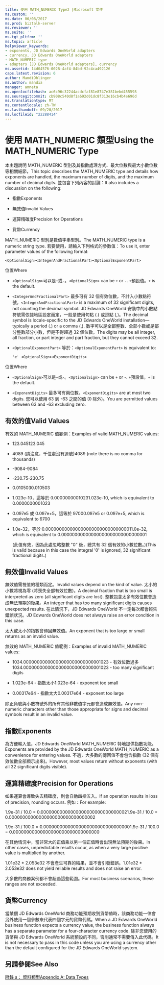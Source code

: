 ```yaml
---
title: 使用 MATH_NUMERIC Type2 |Microsoft 文件
ms.custom: ''
ms.date: 06/08/2017
ms.prod: biztalk-server
ms.reviewer: ''
ms.suite: ''
ms.tgt_pltfrm: ''
ms.topic: article
helpviewer_keywords:
- exponents, JD Edwards OneWorld adapters
- currency, JD Edwards OneWorld adapters
- MATH_NUMERIC type
- adapters [JD Edwards OneWorld adapters], currency
ms.assetid: 14d04576-0028-4af4-84bd-92c4ca492126
caps.latest.revision: 6
author: MandiOhlinger
ms.author: mandia
manager: anneta
ms.openlocfilehash: ac6c96c32244acdcfaf81e8747e381bebd455598
ms.sourcegitcommit: cb908c540d8f1a692d01dc8f313e16cb4b4e696d
ms.translationtype: MT
ms.contentlocale: zh-TW
ms.lasthandoff: 09/20/2017
ms.locfileid: "22288414"
---
```

# <a name="using-the-mathnumeric-type"></a><span data-ttu-id="4b41e-102">使用 MATH_NUMERIC 類型</span><span class="sxs-lookup"><span data-stu-id="4b41e-102">Using the MATH_NUMERIC Type</span></span>
<span data-ttu-id="4b41e-103">本主題說明 MATH_NUMERIC 型別及其指數處理方式、最大位數與最大小數位數等相關細節，</span><span class="sxs-lookup"><span data-stu-id="4b41e-103">This topic describes the MATH_NUMERIC type and details how exponents are handled, the maximum number of digits, and the maximum number of decimal digits.</span></span> <span data-ttu-id="4b41e-104">並包含下列內容的討論：</span><span class="sxs-lookup"><span data-stu-id="4b41e-104">It also includes a discussion on the following:</span></span>  
  
-   <span data-ttu-id="4b41e-105">指數</span><span class="sxs-lookup"><span data-stu-id="4b41e-105">Exponents</span></span>  
  
-   <span data-ttu-id="4b41e-106">無效值</span><span class="sxs-lookup"><span data-stu-id="4b41e-106">Invalid Values</span></span>  
  
-   <span data-ttu-id="4b41e-107">運算精確度</span><span class="sxs-lookup"><span data-stu-id="4b41e-107">Precision for Operations</span></span>  
  
-   <span data-ttu-id="4b41e-108">貨幣</span><span class="sxs-lookup"><span data-stu-id="4b41e-108">Currency</span></span>  
  
 <span data-ttu-id="4b41e-109">MATH_NUMERIC 型別是數值字串型別。</span><span class="sxs-lookup"><span data-stu-id="4b41e-109">The MATH_NUMERIC type is a numeric string type.</span></span> <span data-ttu-id="4b41e-110">若要使用，請輸入下列格式的參數值：</span><span class="sxs-lookup"><span data-stu-id="4b41e-110">To use it, enter parameter values of the following format:</span></span>  
  
```  
<OptionalSign><IntegerAndFractionalPart><OptionalExponentPart>  
```  
  
 <span data-ttu-id="4b41e-111">位置</span><span class="sxs-lookup"><span data-stu-id="4b41e-111">Where</span></span>  
  
-   <span data-ttu-id="4b41e-112">`<OptionalSign>`可以是`+`或`-`。</span><span class="sxs-lookup"><span data-stu-id="4b41e-112">`<OptionalSign>` can be `+` or `-`.</span></span> <span data-ttu-id="4b41e-113">`+`預設值。</span><span class="sxs-lookup"><span data-stu-id="4b41e-113">`+` is the default.</span></span>  
  
-   <span data-ttu-id="4b41e-114">`<IntegerAndFractionalPart>` 最多可有 32 個有效位數，不計入小數點符號。</span><span class="sxs-lookup"><span data-stu-id="4b41e-114">`<IntegerAndFractionalPart>` is a maximum of 32 significant digits, not counting the decimal symbol.</span></span> <span data-ttu-id="4b41e-115">JD Edwards OneWorld 安裝中的小數點符號需依據地區設定而定，一般是使用句點 (.) 或逗點 (,)。</span><span class="sxs-lookup"><span data-stu-id="4b41e-115">The decimal symbol is locale-specific to the JD Edwards OneWorld installation—typically a period (.) or a comma (,).</span></span> <span data-ttu-id="4b41e-116">數字可以是全部整數、全部小數或是部分整數部分小數，但是不得超過 32 個位數。</span><span class="sxs-lookup"><span data-stu-id="4b41e-116">The digits may be all integer, all fraction, or part integer and part fraction, but they cannot exceed 32.</span></span>  
  
-   <span data-ttu-id="4b41e-117">`<OptionalExponentPart>` 等於：</span><span class="sxs-lookup"><span data-stu-id="4b41e-117">`<OptionalExponentPart>` is equivalent to:</span></span>  
  
    ```  
    'e' <OptionalSign><ExponentDigits>  
    ```  
  
 <span data-ttu-id="4b41e-118">位置</span><span class="sxs-lookup"><span data-stu-id="4b41e-118">Where</span></span>  
  
-   <span data-ttu-id="4b41e-119">`<OptionalSign>`可以是`+`或-。</span><span class="sxs-lookup"><span data-stu-id="4b41e-119">`<OptionalSign>` can be `+` or -.</span></span> <span data-ttu-id="4b41e-120">`+`預設值。</span><span class="sxs-lookup"><span data-stu-id="4b41e-120">`+` is the default.</span></span>  
  
-   <span data-ttu-id="4b41e-121">`<ExponentDigits>` 最多可有兩位數。</span><span class="sxs-lookup"><span data-stu-id="4b41e-121">`<ExponentDigits>` are at most two digits.</span></span> <span data-ttu-id="4b41e-122">您可以使用 63 到 -63 之間的值 (0 除外)。</span><span class="sxs-lookup"><span data-stu-id="4b41e-122">You are permitted values between 63 and -63 excluding zero.</span></span>  
  
## <a name="valid-values"></a><span data-ttu-id="4b41e-123">有效的值</span><span class="sxs-lookup"><span data-stu-id="4b41e-123">Valid Values</span></span>  
 <span data-ttu-id="4b41e-124">有效的 MATH_NUMERIC 值範例：</span><span class="sxs-lookup"><span data-stu-id="4b41e-124">Examples of valid MATH_NUMERIC values:</span></span>  
  
-   <span data-ttu-id="4b41e-125">123.045</span><span class="sxs-lookup"><span data-stu-id="4b41e-125">123.045</span></span>  
  
-   <span data-ttu-id="4b41e-126">4089 (請注意，千位處沒有逗號)</span><span class="sxs-lookup"><span data-stu-id="4b41e-126">4089 (note there is no comma for thousands)</span></span>  
  
-   <span data-ttu-id="4b41e-127">-9084</span><span class="sxs-lookup"><span data-stu-id="4b41e-127">-9084</span></span>  
  
-   <span data-ttu-id="4b41e-128">-230.75</span><span class="sxs-lookup"><span data-stu-id="4b41e-128">-230.75</span></span>  
  
-   <span data-ttu-id="4b41e-129">0.010503</span><span class="sxs-lookup"><span data-stu-id="4b41e-129">0.010503</span></span>  
  
-   <span data-ttu-id="4b41e-130">1.023e-10，這等於 0.0000000001023</span><span class="sxs-lookup"><span data-stu-id="4b41e-130">1.023e-10, which is equivalent to 0.0000000001023</span></span>  
  
-   <span data-ttu-id="4b41e-131">0.097e5 或 0.097e+5，這等於 9700</span><span class="sxs-lookup"><span data-stu-id="4b41e-131">0.097e5 or 0.097e+5, which is equivalent to 9700</span></span>  
  
-   <span data-ttu-id="4b41e-132">1.0e-32，等於 0.00000000000000000000000000000001</span><span class="sxs-lookup"><span data-stu-id="4b41e-132">1.0e-32, which is equivalent to 0.00000000000000000000000000000001</span></span>  
  
     <span data-ttu-id="4b41e-133">(此值有效，因為此處忽略整數 "0" 後，總共有 32 個有效的小數位數。)</span><span class="sxs-lookup"><span data-stu-id="4b41e-133">(This is valid because in this case the integral '0' is ignored, 32 significant fractional digits.)</span></span>  
  
## <a name="invalid-values"></a><span data-ttu-id="4b41e-134">無效值</span><span class="sxs-lookup"><span data-stu-id="4b41e-134">Invalid Values</span></span>  
 <span data-ttu-id="4b41e-135">無效值需視值的種類而定。</span><span class="sxs-lookup"><span data-stu-id="4b41e-135">Invalid values depend on the kind of value.</span></span> <span data-ttu-id="4b41e-136">太小的小數將視為零 (將喪失全部有效位數)。</span><span class="sxs-lookup"><span data-stu-id="4b41e-136">A decimal fraction that is too small is interpreted as zero (all significant digits are lost).</span></span> <span data-ttu-id="4b41e-137">整數包含太多有效位數會造成無法預期的後果。</span><span class="sxs-lookup"><span data-stu-id="4b41e-137">An integer that has too many significant digits causes unexpected results.</span></span> <span data-ttu-id="4b41e-138">在此情況下，JD Edwards OneWorld 不一定每次都會報告錯誤狀況。</span><span class="sxs-lookup"><span data-stu-id="4b41e-138">JD Edwards OneWorld does not always raise an error condition in this case.</span></span>  
  
 <span data-ttu-id="4b41e-139">太大或太小的指數會傳回無效值。</span><span class="sxs-lookup"><span data-stu-id="4b41e-139">An exponent that is too large or small returns as an invalid value.</span></span>  
  
 <span data-ttu-id="4b41e-140">無效的 MATH_NUMERIC 值範例：</span><span class="sxs-lookup"><span data-stu-id="4b41e-140">Examples of invalid MATH_NUMERIC values:</span></span>  
  
-   <span data-ttu-id="4b41e-141">1034.00000000000000000000000000001023 - 有效位數過多</span><span class="sxs-lookup"><span data-stu-id="4b41e-141">1034.00000000000000000000000000001023 - too many significant digits</span></span>  
  
-   <span data-ttu-id="4b41e-142">1.023e-64 - 指數太小</span><span class="sxs-lookup"><span data-stu-id="4b41e-142">1.023e-64 - exponent too small</span></span>  
  
-   <span data-ttu-id="4b41e-143">0.00317e64 - 指數太大</span><span class="sxs-lookup"><span data-stu-id="4b41e-143">0.00317e64 - exponent too large</span></span>  
  
 <span data-ttu-id="4b41e-144">除正負號與小數符號外的所有其他非數值字元都會造成無效值。</span><span class="sxs-lookup"><span data-stu-id="4b41e-144">Any non-numeric characters other than those appropriate for signs and decimal symbols result in an invalid value.</span></span>  
  
## <a name="exponents"></a><span data-ttu-id="4b41e-145">指數</span><span class="sxs-lookup"><span data-stu-id="4b41e-145">Exponents</span></span>  
 <span data-ttu-id="4b41e-146">為方便輸入值，JD Edwards OneWorld MATH_NUMERIC 特地提供指數功能。</span><span class="sxs-lookup"><span data-stu-id="4b41e-146">Exponents are provided by the JD Edwards OneWorld MATH_NUMERIC as a convenience for entering values.</span></span> <span data-ttu-id="4b41e-147">不過，大多數的傳回值不會包含指數 (32 個有效位數全部顯示出來)。</span><span class="sxs-lookup"><span data-stu-id="4b41e-147">However, most values return without exponents (with all 32 significant digits visible).</span></span>  
  
## <a name="precision-for-operations"></a><span data-ttu-id="4b41e-148">運算精確度</span><span class="sxs-lookup"><span data-stu-id="4b41e-148">Precision for Operations</span></span>  
 <span data-ttu-id="4b41e-149">如果運算會導致失去精確度，則會自動四捨五入。</span><span class="sxs-lookup"><span data-stu-id="4b41e-149">If an operation results in loss of precision, rounding occurs.</span></span> <span data-ttu-id="4b41e-150">例如：</span><span class="sxs-lookup"><span data-stu-id="4b41e-150">For example:</span></span>  
  
 <span data-ttu-id="4b41e-151">1.9e-31 / 10.0 = 0.00000000000000000000000000000002</span><span class="sxs-lookup"><span data-stu-id="4b41e-151">1.9e-31 / 10.0 = 0.00000000000000000000000000000002</span></span>  
  
 <span data-ttu-id="4b41e-152">1.9e-31 / 100.0 = 0.00000000000000000000000000000000</span><span class="sxs-lookup"><span data-stu-id="4b41e-152">1.9e-31 / 100.0 = 0.00000000000000000000000000000000</span></span>  
  
 <span data-ttu-id="4b41e-153">在其他情況中，當非常大的正值乘以另一個正值時會出現無法預期的後果。</span><span class="sxs-lookup"><span data-stu-id="4b41e-153">In other cases, unpredictable results occur, as when a very large positive value is multiplied by another.</span></span>  
  
 <span data-ttu-id="4b41e-154">1.01e32 \* 2.053e32 不會產生可靠的結果，並不會引發錯誤。</span><span class="sxs-lookup"><span data-stu-id="4b41e-154">1.01e32 \* 2.053e32 does not yield reliable results and does not raise an error.</span></span>  
  
 <span data-ttu-id="4b41e-155">大多數的商務案例都不會超過這些範圍。</span><span class="sxs-lookup"><span data-stu-id="4b41e-155">For most business scenarios, these ranges are not exceeded.</span></span>  
  
## <a name="currency"></a><span data-ttu-id="4b41e-156">貨幣</span><span class="sxs-lookup"><span data-stu-id="4b41e-156">Currency</span></span>  
 <span data-ttu-id="4b41e-157">當某個 JD Edwards OneWorld 商務功能預期收到貨幣值時，該商務功能一律會另外使用一個參數來代表四個字元的貨幣代碼。</span><span class="sxs-lookup"><span data-stu-id="4b41e-157">When a JD Edwards OneWorld business function expects a currency value, the business function always has a separate parameter for a four-character currency code.</span></span> <span data-ttu-id="4b41e-158">除非您使用的貨幣與 JD Edwards OneWorld 系統預設的不同，否則通常不需要傳入此代碼。</span><span class="sxs-lookup"><span data-stu-id="4b41e-158">It is not necessary to pass in this code unless you are using a currency other than the default configured for the JD Edwards OneWorld system.</span></span>  
  
## <a name="see-also"></a><span data-ttu-id="4b41e-159">另請參閱</span><span class="sxs-lookup"><span data-stu-id="4b41e-159">See Also</span></span>  
 [<span data-ttu-id="4b41e-160">附錄 a： 資料類型</span><span class="sxs-lookup"><span data-stu-id="4b41e-160">Appendix A: Data Types</span></span>](../core/appendix-a-data-types.md)